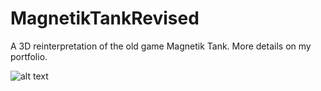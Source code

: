 # MagnetikTankRevised
A 3D reinterpretation of the old game Magnetik Tank. More details on my portfolio.

![alt text](https://i.imgur.com/Y1VjQvm.png)
